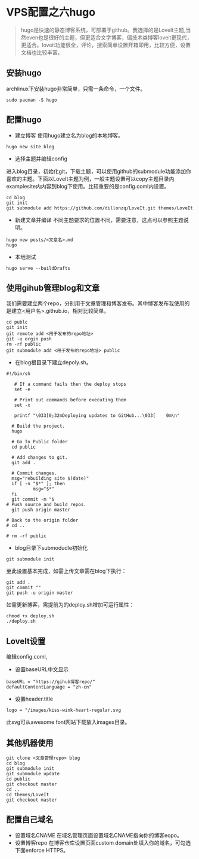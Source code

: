 # VPS配置之六hugo

>hugo是快速的静态博客系统，可部署于github。我选择的是LoveIt主题,当然even也是很好的主题，但更适合文字博客，偏技术类博客loveit更现代，更适合。loveit功能很全，评论，搜索简单设置开箱即用，比较方便，设置文档也比较丰富。

## 安装hugo
archlinux下安装hugo非常简单，只需一条命令，一个文件。
```
sudo pacman -S hugo
```
## 配置hugo
* 建立博客
使用hugo建立名为blog的本地博客。
```
hugo new site blog
```
* 选择主题并编辑config

进入blog目录，初始化git，下载主题，可以使用github的submodule功能添加你喜欢的主题。下面以LoveIt主题为例，一般主题设置可以copy主题目录内 examplesite内内容到blog下使用。比较重要的是config.coml内设置。
```
cd blog
git init
git submodule add https://github.com/dillonzq/LoveIt.git themes/LoveIt
```
* 新建文章并编译
不同主题要求的位置不同，需要注意，这点可以参照主题说明。
```
hugo new posts/<文章名>.md
hugo
```
* 本地测试
```
hugo serve --buildDrafts
```
## 使用gihub管理blog和文章

我们需要建立两个repo，分别用于文章管理和博客发布。其中博客发布我使用的是建立<用户名>.github.io，相对比较简单。
```
cd publc
git init
git remote add <用于发布的repo地址>
git -u orgin push
rm -rf public
git submodule add <用于发布的repo地址> public
```

* 在blog根目录下建立depoly.sh。
```
#!/bin/sh
   
   # If a command fails then the deploy stops
   set -e
   
   # Print out commands before executing them
   set -x
   
   printf "\033[0;32mDeploying updates to GitHub...\033[    0m\n"
  
  # Build the project.
  hugo
  
  # Go To Public folder
  cd public
  
  # Add changes to git.
  git add .
  
  # Commit changes.
  msg="rebuilding site $(date)"
  if [ -n "$*" ]; then
          msg="$*"
  fi
  git commit -m "$
# Push source and build repos.
  git push origin master
   
# Back to the origin folder
# cd ..
 
# rm -rf public
``` 
* blog目录下submodudle初始化
```
git submodule init                                
```

至此设置基本完成，如需上传文章需在blog下执行：
```
git add .
git commit ""
git push -u origin master
```
如需更新博客，需提前为的deploy.sh增加可运行属性：
```
chmod +x deploy.sh
./deploy.sh
```
## LoveIt设置
编辑config.coml,

* 设置baseURL中文显示
```
baseURL = "https://gihub博客repo/"
defaultContentLanguage = "zh-cn"
```
* 设置header.title
```
logo = "/images/kiss-wink-heart-regular.svg
```
 此svg可从awesome font网站下载放入images目录。

## 其他机器使用
```
git clone <文章管理repo> blog
cd blog
git submodule init
git submodule update
cd public
git checkout master
cd ..
cd themes/LoveIt
git checkout master 
```
## 配置自己域名
* 设置域名CNAME
在域名管理页面设置域名CNAME指向你的博客eopo。
* 设置博客repo
在博客仓库设置页面custom domain处填入你的域名，可勾选下面enforce HTTPS。

